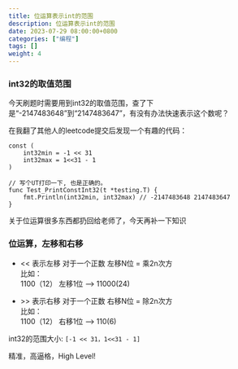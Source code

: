 ```yaml
---
title: 位运算表示int的范围
description: 位运算表示int的范围
date: 2023-07-29 08:00:00+0800
categories: ["编程"]
tags: []
weight: 4
---
```


### int32的取值范围

今天刷题时需要用到int32的取值范围，查了下是“-2147483648”到“2147483647”，有没有办法快速表示这个数呢？

在我翻了其他人的leetcode提交后发现一个有趣的代码：

```
const ( 
	int32min = -1 << 31 
	int32max = 1<<31 - 1
)

// 写个UT打印一下, 也是正确的。
func Test_PrintConstInt32(t *testing.T) {
	fmt.Println(int32min, int32max) // -2147483648 2147483647
}
```

关于位运算很多东西都扔回给老师了，今天再补一下知识

### 位运算，左移和右移
- << 表示左移
对于一个正数 左移N位 = 乘2n次方   
比如：  
1100（12） 左移1位 –> 11000(24)

- \>> 表示右移
对于一个正数 右移N位 = 除2n次方  
比如：  
1100（12） 右移1位 –> 110(6)


int32的范围大小: `[-1 << 31，1<<31 - 1]`

精准，高逼格，High Level!